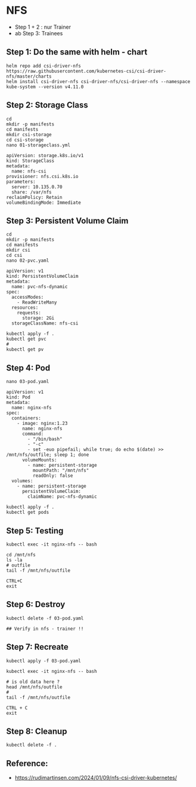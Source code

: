 # NFS 

  * Step 1 + 2 : nur Trainer
  * ab Step 3: Trainees 

## Step 1: Do the same with helm - chart 

```
helm repo add csi-driver-nfs https://raw.githubusercontent.com/kubernetes-csi/csi-driver-nfs/master/charts
helm install csi-driver-nfs csi-driver-nfs/csi-driver-nfs --namespace kube-system --version v4.11.0
```

## Step 2: Storage Class 

```
cd
mkdir -p manifests
cd manifests
mkdir csi-storage
cd csi-storage 
nano 01-storageclass.yml
```

```
apiVersion: storage.k8s.io/v1
kind: StorageClass
metadata:
  name: nfs-csi
provisioner: nfs.csi.k8s.io
parameters:
  server: 10.135.0.70
  share: /var/nfs
reclaimPolicy: Retain
volumeBindingMode: Immediate
```

## Step 3: Persistent Volume Claim 

```
cd
mkdir -p manifests
cd manifests
mkdir csi
cd csi
nano 02-pvc.yaml
```

```
apiVersion: v1
kind: PersistentVolumeClaim
metadata:
  name: pvc-nfs-dynamic
spec:
  accessModes:
    - ReadWriteMany
  resources:
    requests:
      storage: 2Gi
  storageClassName: nfs-csi
```

```
kubectl apply -f .
kubectl get pvc
#
kubectl get pv 
```

## Step 4: Pod 

```
nano 03-pod.yaml
```

```
apiVersion: v1
kind: Pod
metadata:
  name: nginx-nfs
spec:
  containers:
    - image: nginx:1.23
      name: nginx-nfs
      command:
        - "/bin/bash"
        - "-c"
        - set -euo pipefail; while true; do echo $(date) >> /mnt/nfs/outfile; sleep 1; done
      volumeMounts:
        - name: persistent-storage
          mountPath: "/mnt/nfs"
          readOnly: false
  volumes:
    - name: persistent-storage
      persistentVolumeClaim:
        claimName: pvc-nfs-dynamic
```

```
kubectl apply -f .
kubectl get pods
```

## Step 5: Testing

```
kubectl exec -it nginx-nfs -- bash 
```

```
cd /mnt/nfs
ls -la
# outfile
tail -f /mnt/nfs/outfile
```

```
CTRL+C
exit
```

## Step 6: Destroy 

```
kubectl delete -f 03-pod.yaml 

## Verify in nfs - trainer !! 
```

## Step 7: Recreate 

```
kubectl apply -f 03-pod.yaml
```

```
kubectl exec -it nginx-nfs -- bash
```

```
# is old data here ? 
head /mnt/nfs/outfile 
#
tail -f /mnt/nfs/outfile
```

```
CTRL + C
exit
```
## Step 8: Cleanup 

```
kubectl delete -f .
```


## Reference:

 * https://rudimartinsen.com/2024/01/09/nfs-csi-driver-kubernetes/
